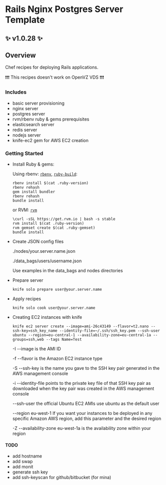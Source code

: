 # Rails Nginx Postgres Server Template

## :sparkles: v1.0.28 :sparkles:

## Overview

Chef recipes for deploying Rails applications.

:exclamation::exclamation::exclamation: This recipes doesn't work on OpenVZ VDS :exclamation::exclamation::exclamation:

### Includes
* basic server provisioning
* nginx server
* postgres server
* rvm/rbenv ruby & gems prerequisites
* elasticsearch server
* redis server
* nodejs server
* knife-ec2 gem for AWS EC2 creation

### Getting Started

* Install Ruby & gems:

  Using rbenv:
  [`rbenv`](https://github.com/sstephenson/rbenv#basic-github-checkout), [`ruby-build`](https://github.com/sstephenson/ruby-build#installing-as-an-rbenv-plugin-recommended):

  ```shell
  rbenv install $(cat .ruby-version)
  rbenv rehash
  gem install bundler
  rbenv rehash
  bundle install
  ```

  or RVM:
  [`rvm`](http://rvm.io/)

  ```shell
  \curl -sSL https://get.rvm.io | bash -s stable
  rvm install $(cat .ruby-version)
  rvm gemset create $(cat .ruby-gemset)
  bundle install
  ```

* Create JSON config files

  ./nodes/your.server.name.json

  ./data_bags/users/username.json

  Use examples in the data_bags and nodes directories

* Prepare server

  ```shell
  knife solo prepare user@your.server.name
  ```

* Apply recipes

  ```shell
  knife solo cook user@your.server.name
  ```

* Creating EC2 instances with knife

  ```shell
  knife ec2 server create --image=ami-26c43149 --flavor=t2.nano --ssh-key=ssh_key_name --identity-file=~/.ssh/ssh_key.pem --ssh-user ubuntu --region=eu-central-1 --availability-zone=eu-central-1a --groups=ssh,web --tags Name=Test
  ```

  -I --image is the AMI ID

  -f --flavor is the Amazon EC2 instance type

  -S --ssh-key is the name you gave to the SSH key pair generated in the AWS management console

  -i --identity-file points to the private key file of that SSH key pair as downloaded when the key pair was created in the AWS management console

  --ssh-user the official Ubuntu EC2 AMIs use ubuntu as the default user

  --region eu-west-1 If you want your instances to be deployed in any specific Amazon AWS region, add this parameter and the desired region

  -Z --availability-zone eu-west-1a is the availability zone within your region

#### TODO
  * add hostname
  * add swap
  * add monit
  * generate ssh key
  * add ssh-keyscan for github/bitbucket (for mina)
